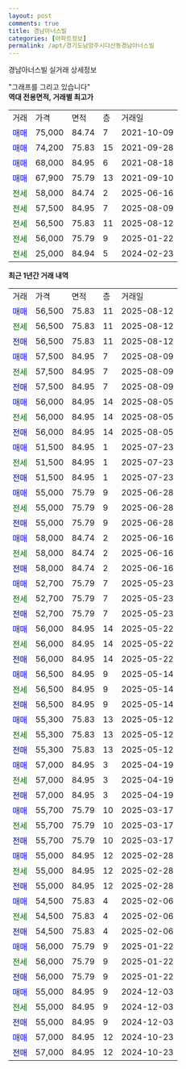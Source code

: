 ```yaml
---
layout: post
comments: true
title: 경남아너스빌
categories: [아파트정보]
permalink: /apt/경기도남양주시다산동경남아너스빌
---
```


경남아너스빌 실거래 상세정보

<script type="text/javascript">
  google.charts.load('current', {'packages':['line', 'corechart']});
  google.charts.setOnLoadCallback(drawChart);

  function drawChart() {
    var data = new google.visualization.DataTable();
    data.addColumn('date', '거래일');
    data.addColumn('number', "매매");
    data.addColumn('number', "전세");
    data.addColumn('number', "전매");

    data.addRows([[new Date(Date.parse("2025-08-12")), 56500, null, null], [new Date(Date.parse("2025-08-12")), null, 56500, null], [new Date(Date.parse("2025-08-12")), null, null, 56500], [new Date(Date.parse("2025-08-09")), 57500, null, null], [new Date(Date.parse("2025-08-09")), null, 57500, null], [new Date(Date.parse("2025-08-09")), null, null, 57500], [new Date(Date.parse("2025-08-05")), 56000, null, null], [new Date(Date.parse("2025-08-05")), null, 56000, null], [new Date(Date.parse("2025-08-05")), null, null, 56000], [new Date(Date.parse("2025-07-23")), 51500, null, null], [new Date(Date.parse("2025-07-23")), null, 51500, null], [new Date(Date.parse("2025-07-23")), null, null, 51500], [new Date(Date.parse("2025-06-28")), 55000, null, null], [new Date(Date.parse("2025-06-28")), null, 55000, null], [new Date(Date.parse("2025-06-28")), null, null, 55000], [new Date(Date.parse("2025-06-16")), 58000, null, null], [new Date(Date.parse("2025-06-16")), null, 58000, null], [new Date(Date.parse("2025-06-16")), null, null, 58000], [new Date(Date.parse("2025-05-23")), 52700, null, null], [new Date(Date.parse("2025-05-23")), null, 52700, null], [new Date(Date.parse("2025-05-23")), null, null, 52700], [new Date(Date.parse("2025-05-22")), 56000, null, null], [new Date(Date.parse("2025-05-22")), null, 56000, null], [new Date(Date.parse("2025-05-22")), null, null, 56000], [new Date(Date.parse("2025-05-14")), 56500, null, null], [new Date(Date.parse("2025-05-14")), null, 56500, null], [new Date(Date.parse("2025-05-14")), null, null, 56500], [new Date(Date.parse("2025-05-12")), 55300, null, null], [new Date(Date.parse("2025-05-12")), null, 55300, null], [new Date(Date.parse("2025-05-12")), null, null, 55300], [new Date(Date.parse("2025-04-19")), 57000, null, null], [new Date(Date.parse("2025-04-19")), null, 57000, null], [new Date(Date.parse("2025-04-19")), null, null, 57000], [new Date(Date.parse("2025-03-17")), 55700, null, null], [new Date(Date.parse("2025-03-17")), null, 55700, null], [new Date(Date.parse("2025-03-17")), null, null, 55700], [new Date(Date.parse("2025-02-28")), 55000, null, null], [new Date(Date.parse("2025-02-28")), null, 55000, null], [new Date(Date.parse("2025-02-28")), null, null, 55000], [new Date(Date.parse("2025-02-06")), 54500, null, null], [new Date(Date.parse("2025-02-06")), null, 54500, null], [new Date(Date.parse("2025-02-06")), null, null, 54500], [new Date(Date.parse("2025-01-22")), 56000, null, null], [new Date(Date.parse("2025-01-22")), null, 56000, null], [new Date(Date.parse("2025-01-22")), null, null, 56000], [new Date(Date.parse("2024-12-03")), 55000, null, null], [new Date(Date.parse("2024-12-03")), null, 55000, null], [new Date(Date.parse("2024-12-03")), null, null, 55000], [new Date(Date.parse("2024-10-23")), 57000, null, null], [new Date(Date.parse("2024-10-23")), null, null, 57000]]);

    var options = {
      hAxis: {
        format: 'yyyy/MM/dd'
      },    
      lineWidth: 0,
      pointsVisible: true,    
      title: '최근 1년간 유형별 실거래가 분포',
      legend: { position: 'bottom' }
    };

    var formatter = new google.visualization.NumberFormat({pattern:'###,###'} );
    formatter.format(data, 1);
    formatter.format(data, 2);
    
    setTimeout(function() {
        var chart = new google.visualization.LineChart(document.getElementById('columnchart_material'));
        chart.draw(data, (options));
        document.getElementById('loading').style.display = 'none';
    }, 200);
  }
</script>


<div id="loading" style="z-index:20; display: block; margin-left: 0px">"그래프를 그리고 있습니다"</div>
<div id="columnchart_material" style="width: 95%; margin-left: 0px; display: block"></div>
<!-- contents start -->
<b>역대 전용면적, 거래별 최고가</b>
<table class="sortable">
    <tr>
      <td>거래</td>
      <td>가격</td>
      <td>면적</td>
      <td>층</td>
      <td>거래일</td>
    </tr>
        <tr>
          <td><a style="color: blue">매매</a></td>
          <td>75,000</td>
          <td>84.74</td>
          <td>7</td>
          <td>2021-10-09</td>
        </tr>            <tr>
          <td><a style="color: blue">매매</a></td>
          <td>74,200</td>
          <td>75.83</td>
          <td>15</td>
          <td>2021-09-28</td>
        </tr>            <tr>
          <td><a style="color: blue">매매</a></td>
          <td>68,000</td>
          <td>84.95</td>
          <td>6</td>
          <td>2021-08-18</td>
        </tr>            <tr>
          <td><a style="color: blue">매매</a></td>
          <td>67,900</td>
          <td>75.79</td>
          <td>13</td>
          <td>2021-09-10</td>
        </tr>        
        <tr>
              <td><a style="color: darkgreen">전세</a></td>
              <td>58,000</td>
              <td>84.74</td>
              <td>2</td>
              <td>2025-06-16</td>
            </tr>            <tr>
              <td><a style="color: darkgreen">전세</a></td>
              <td>57,500</td>
              <td>84.95</td>
              <td>7</td>
              <td>2025-08-09</td>
            </tr>            <tr>
              <td><a style="color: darkgreen">전세</a></td>
              <td>56,500</td>
              <td>75.83</td>
              <td>11</td>
              <td>2025-08-12</td>
            </tr>            <tr>
              <td><a style="color: darkgreen">전세</a></td>
              <td>56,000</td>
              <td>75.79</td>
              <td>9</td>
              <td>2025-01-22</td>
            </tr>            <tr>
              <td><a style="color: darkgreen">전세</a></td>
              <td>25,000</td>
              <td>84.94</td>
              <td>5</td>
              <td>2024-02-23</td>
            </tr>        
    
</table>

<b>최근 1년간 거래 내역</b>

<table class="sortable">
    <tr>
      <td>거래</td>
      <td>가격</td>
      <td>면적</td>
      <td>층</td>
      <td>거래일</td>
    </tr>
    <tr>
      <td><a style="color: blue">매매</a></td>
      <td>56,500</td>
      <td>75.83</td>
      <td>11</td>
      <td>2025-08-12</td>
    </tr>          <tr>
      <td><a style="color: darkgreen">전세</a></td>
      <td>56,500</td>
      <td>75.83</td>
      <td>11</td>
      <td>2025-08-12</td>
    </tr>          <tr>
      <td><a style="color: darkblue">전매</a></td>
      <td>56,500</td>
      <td>75.83</td>
      <td>11</td>
      <td>2025-08-12</td>
    </tr>          <tr>
      <td><a style="color: blue">매매</a></td>
      <td>57,500</td>
      <td>84.95</td>
      <td>7</td>
      <td>2025-08-09</td>
    </tr>          <tr>
      <td><a style="color: darkgreen">전세</a></td>
      <td>57,500</td>
      <td>84.95</td>
      <td>7</td>
      <td>2025-08-09</td>
    </tr>          <tr>
      <td><a style="color: darkblue">전매</a></td>
      <td>57,500</td>
      <td>84.95</td>
      <td>7</td>
      <td>2025-08-09</td>
    </tr>          <tr>
      <td><a style="color: blue">매매</a></td>
      <td>56,000</td>
      <td>84.95</td>
      <td>14</td>
      <td>2025-08-05</td>
    </tr>          <tr>
      <td><a style="color: darkgreen">전세</a></td>
      <td>56,000</td>
      <td>84.95</td>
      <td>14</td>
      <td>2025-08-05</td>
    </tr>          <tr>
      <td><a style="color: darkblue">전매</a></td>
      <td>56,000</td>
      <td>84.95</td>
      <td>14</td>
      <td>2025-08-05</td>
    </tr>          <tr>
      <td><a style="color: blue">매매</a></td>
      <td>51,500</td>
      <td>84.95</td>
      <td>1</td>
      <td>2025-07-23</td>
    </tr>          <tr>
      <td><a style="color: darkgreen">전세</a></td>
      <td>51,500</td>
      <td>84.95</td>
      <td>1</td>
      <td>2025-07-23</td>
    </tr>          <tr>
      <td><a style="color: darkblue">전매</a></td>
      <td>51,500</td>
      <td>84.95</td>
      <td>1</td>
      <td>2025-07-23</td>
    </tr>          <tr>
      <td><a style="color: blue">매매</a></td>
      <td>55,000</td>
      <td>75.79</td>
      <td>9</td>
      <td>2025-06-28</td>
    </tr>          <tr>
      <td><a style="color: darkgreen">전세</a></td>
      <td>55,000</td>
      <td>75.79</td>
      <td>9</td>
      <td>2025-06-28</td>
    </tr>          <tr>
      <td><a style="color: darkblue">전매</a></td>
      <td>55,000</td>
      <td>75.79</td>
      <td>9</td>
      <td>2025-06-28</td>
    </tr>          <tr>
      <td><a style="color: blue">매매</a></td>
      <td>58,000</td>
      <td>84.74</td>
      <td>2</td>
      <td>2025-06-16</td>
    </tr>          <tr>
      <td><a style="color: darkgreen">전세</a></td>
      <td>58,000</td>
      <td>84.74</td>
      <td>2</td>
      <td>2025-06-16</td>
    </tr>          <tr>
      <td><a style="color: darkblue">전매</a></td>
      <td>58,000</td>
      <td>84.74</td>
      <td>2</td>
      <td>2025-06-16</td>
    </tr>          <tr>
      <td><a style="color: blue">매매</a></td>
      <td>52,700</td>
      <td>75.79</td>
      <td>7</td>
      <td>2025-05-23</td>
    </tr>          <tr>
      <td><a style="color: darkgreen">전세</a></td>
      <td>52,700</td>
      <td>75.79</td>
      <td>7</td>
      <td>2025-05-23</td>
    </tr>          <tr>
      <td><a style="color: darkblue">전매</a></td>
      <td>52,700</td>
      <td>75.79</td>
      <td>7</td>
      <td>2025-05-23</td>
    </tr>          <tr>
      <td><a style="color: blue">매매</a></td>
      <td>56,000</td>
      <td>84.95</td>
      <td>14</td>
      <td>2025-05-22</td>
    </tr>          <tr>
      <td><a style="color: darkgreen">전세</a></td>
      <td>56,000</td>
      <td>84.95</td>
      <td>14</td>
      <td>2025-05-22</td>
    </tr>          <tr>
      <td><a style="color: darkblue">전매</a></td>
      <td>56,000</td>
      <td>84.95</td>
      <td>14</td>
      <td>2025-05-22</td>
    </tr>          <tr>
      <td><a style="color: blue">매매</a></td>
      <td>56,500</td>
      <td>84.95</td>
      <td>9</td>
      <td>2025-05-14</td>
    </tr>          <tr>
      <td><a style="color: darkgreen">전세</a></td>
      <td>56,500</td>
      <td>84.95</td>
      <td>9</td>
      <td>2025-05-14</td>
    </tr>          <tr>
      <td><a style="color: darkblue">전매</a></td>
      <td>56,500</td>
      <td>84.95</td>
      <td>9</td>
      <td>2025-05-14</td>
    </tr>          <tr>
      <td><a style="color: blue">매매</a></td>
      <td>55,300</td>
      <td>75.83</td>
      <td>13</td>
      <td>2025-05-12</td>
    </tr>          <tr>
      <td><a style="color: darkgreen">전세</a></td>
      <td>55,300</td>
      <td>75.83</td>
      <td>13</td>
      <td>2025-05-12</td>
    </tr>          <tr>
      <td><a style="color: darkblue">전매</a></td>
      <td>55,300</td>
      <td>75.83</td>
      <td>13</td>
      <td>2025-05-12</td>
    </tr>          <tr>
      <td><a style="color: blue">매매</a></td>
      <td>57,000</td>
      <td>84.95</td>
      <td>3</td>
      <td>2025-04-19</td>
    </tr>          <tr>
      <td><a style="color: darkgreen">전세</a></td>
      <td>57,000</td>
      <td>84.95</td>
      <td>3</td>
      <td>2025-04-19</td>
    </tr>          <tr>
      <td><a style="color: darkblue">전매</a></td>
      <td>57,000</td>
      <td>84.95</td>
      <td>3</td>
      <td>2025-04-19</td>
    </tr>          <tr>
      <td><a style="color: blue">매매</a></td>
      <td>55,700</td>
      <td>75.79</td>
      <td>10</td>
      <td>2025-03-17</td>
    </tr>          <tr>
      <td><a style="color: darkgreen">전세</a></td>
      <td>55,700</td>
      <td>75.79</td>
      <td>10</td>
      <td>2025-03-17</td>
    </tr>          <tr>
      <td><a style="color: darkblue">전매</a></td>
      <td>55,700</td>
      <td>75.79</td>
      <td>10</td>
      <td>2025-03-17</td>
    </tr>          <tr>
      <td><a style="color: blue">매매</a></td>
      <td>55,000</td>
      <td>84.95</td>
      <td>12</td>
      <td>2025-02-28</td>
    </tr>          <tr>
      <td><a style="color: darkgreen">전세</a></td>
      <td>55,000</td>
      <td>84.95</td>
      <td>12</td>
      <td>2025-02-28</td>
    </tr>          <tr>
      <td><a style="color: darkblue">전매</a></td>
      <td>55,000</td>
      <td>84.95</td>
      <td>12</td>
      <td>2025-02-28</td>
    </tr>          <tr>
      <td><a style="color: blue">매매</a></td>
      <td>54,500</td>
      <td>75.83</td>
      <td>4</td>
      <td>2025-02-06</td>
    </tr>          <tr>
      <td><a style="color: darkgreen">전세</a></td>
      <td>54,500</td>
      <td>75.83</td>
      <td>4</td>
      <td>2025-02-06</td>
    </tr>          <tr>
      <td><a style="color: darkblue">전매</a></td>
      <td>54,500</td>
      <td>75.83</td>
      <td>4</td>
      <td>2025-02-06</td>
    </tr>          <tr>
      <td><a style="color: blue">매매</a></td>
      <td>56,000</td>
      <td>75.79</td>
      <td>9</td>
      <td>2025-01-22</td>
    </tr>          <tr>
      <td><a style="color: darkgreen">전세</a></td>
      <td>56,000</td>
      <td>75.79</td>
      <td>9</td>
      <td>2025-01-22</td>
    </tr>          <tr>
      <td><a style="color: darkblue">전매</a></td>
      <td>56,000</td>
      <td>75.79</td>
      <td>9</td>
      <td>2025-01-22</td>
    </tr>          <tr>
      <td><a style="color: blue">매매</a></td>
      <td>55,000</td>
      <td>84.95</td>
      <td>9</td>
      <td>2024-12-03</td>
    </tr>          <tr>
      <td><a style="color: darkgreen">전세</a></td>
      <td>55,000</td>
      <td>84.95</td>
      <td>9</td>
      <td>2024-12-03</td>
    </tr>          <tr>
      <td><a style="color: darkblue">전매</a></td>
      <td>55,000</td>
      <td>84.95</td>
      <td>9</td>
      <td>2024-12-03</td>
    </tr>          <tr>
      <td><a style="color: blue">매매</a></td>
      <td>57,000</td>
      <td>84.95</td>
      <td>12</td>
      <td>2024-10-23</td>
    </tr>          <tr>
      <td><a style="color: darkblue">전매</a></td>
      <td>57,000</td>
      <td>84.95</td>
      <td>12</td>
      <td>2024-10-23</td>
    </tr>      </table>
<!-- contents end -->    

